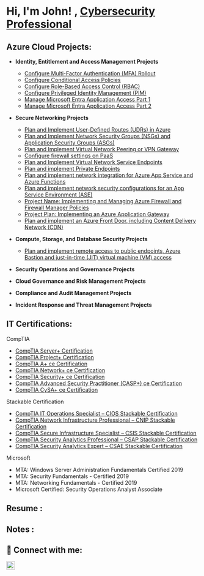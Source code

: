 <h1>Hi, I'm John! , <a href="https://www.linkedin.com/in/johnhilton1/">Cybersecurity Professional</a>

<h2> Azure Cloud Projects:</h2>

- <b>Identity, Entitlement and Access Management Projects</b>
  - [Configure Multi-Factor Authentication (MFA) Rollout](https://github.com/Bobby360720/Bobby360720/blob/main/Identity%2C%20Entitlement%20and%20Access%20Management%20Projects%20(MFA)-20240910230041.md)
  - [Configure Conditional Access Policies](https://github.com/Bobby360720/Bobby360720/blob/main/Identity%2C%20Entitlement%20and%20Access%20Management%20Projects%20(Conditional%20Access%20Policies)-20240912211956.md)
  - [Configure Role-Based Access Control (RBAC)](https://github.com/Bobby360720/Bobby360720/blob/main/Identity%2C%20Entitlement%20and%20Access%20Management%20Projects%20Configure%20Role-Based%20Access%20Control%20(RBAC)-20240912211707.md)
  - [Configure Privileged Identity Management (PIM)](https://github.com/Bobby360720/Bobby360720/blob/main/Identity%2C%20Entitlement%20and%20Access%20Management%20Projects%20Privileged%20Identity%20Management%20(PIM)-20240912211902.md)
  - [Manage Microsoft Entra Application Access Part 1](https://github.com/Bobby360720/Bobby360720/blob/main/Project_%20Manage%20Microsoft%20Entra%20Application%20Access%20Part%201.md)
  - [Manage Microsoft Entra Application Access Part 2](https://github.com/Bobby360720/Bobby360720/blob/main/Project_%20Manage%20Microsoft%20Entra%20Application%20Access%20Part%202.md)
    
- <b>Secure Networking Projects</b>
  - [Plan and Implement User-Defined Routes (UDRs) in Azure](https://github.com/Bobby360720/Bobby360720/blob/main/Project_%20Plan%20and%20Implement%20User-Defined%20Routes%20(UDRs)%20New.md)
  - [Plan and Implement Network Security Groups (NSGs) and Application Security Groups (ASGs)](https://github.com/Bobby360720/Bobby360720/blob/main/Project_%20Plan%20and%20Implement%20Network%20Security%20Groups%20(NSGs)%20and%20Application%20Security%20Groups%20(ASGs)New.md)
  - [Plan and Implement Virtual Network Peering or VPN Gateway](https://github.com/Bobby360720/Bobby360720/blob/main/Project_%20Plan%20and%20Implement%20Virtual%20Network%20Peering%20or%20VPN%20Gateway.md)
  - [Configure firewall settings on PaaS](https://github.com/Bobby360720/Bobby360720/blob/main/Configure%20firewall%20settings%20on%20PaaS.md)
  - [Plan and Implement Virtual Network Service Endpoints](https://github.com/Bobby360720/Bobby360720/edit/main/Project_%20Plan%20and%20Implement%20Virtual%20Network%20Service%20Endpoints%20new.md)
  - [Plan and implement Private Endpoints](https://github.com/Bobby360720/Bobby360720/blob/main/Plan%20and%20implement%20Private%20Endpoint.md)
  - [Plan and implement network integration for Azure App Service and Azure Functions](https://github.com/Bobby360720/Bobby360720/blob/main/Plan%20and%20implement%20network%20integration%20for%20Azure%20App%20Service%20and%20Azure%20Functions.md)
  - [Plan and implement network security configurations for an App Service Environment (ASE)](https://github.com/Bobby360720/Bobby360720/blob/main/Plan%20and%20implement%20network%20security%20configurations%20for%20an%20App%20Service%20Environment%20(ASE).md)
  - [Project Name: Implementing and Managing Azure Firewall and Firewall Manager Policies](https://github.com/Bobby360720/Bobby360720/blob/main/Project%20Name_%20Implementing%20and%20Managing%20Azure%20Firewall%20and%20Firewall%20Manager%20Policies.md)
  - [Project Plan: Implementing an Azure Application Gateway](https://github.com/Bobby360720/Bobby360720/blob/main/Project%20Plan_%20Implementing%20an%20Azure%20Application%20Gateway.md)
  - [Plan and implement an Azure Front Door, including Content Delivery Network (CDN)](https://github.com/Bobby360720/Bobby360720/blob/main/Plan%20and%20implement%20an%20Azure%20Front%20Door%2C%20including%20Content%20Delivery%20Network%20(CDN).md)
  
  
- <b>Compute, Storage, and Database Security Projects</b>
   - [Plan and implement remote access to public endpoints, Azure Bastion and just-in-time (JIT) virtual machine (VM) access](https://github.com/Bobby360720/Bobby360720/blob/main/Plan%20and%20implement%20remote%20access%20to%20public%20endpoints%2C%20Azure%20Bastion%20and%20just-in-time%20(JIT)%20virtual%20machine%20(VM)%20access.md)
- <b>Security Operations and Governance Projects</b>

- <b>Cloud Governance and Risk Management Projects</b>
- <b>Compliance and Audit Management Projects</b>
- <b>Incident Response and Threat Management Projects</b>

<h2> IT Certifications:</h2>

CompTIA
  -  [CompTIA Server+ Certification](https://www.credly.com/badges/e5fc0cf0-c0ef-4780-a0e3-caa446b16c2c/public_url)
  -  [CompTIA Project+ Certification](https://www.credly.com/badges/c5807877-cdaa-4eaf-b032-54fafc6ff516/public_url)
   -  [CompTIA A+ ce Certification](https://www.credly.com/badges/9ff42a81-adb3-4218-ba62-148414425403/public_url)
 -  [CompTIA Network+ ce Certification](https://www.credly.com/badges/b515621a-2c0e-4f45-adda-683adf27255b/public_url)
 -  [CompTIA Security+ ce Certification](https://www.credly.com/badges/1c1497eb-3ab7-4d29-ac42-a8e3bdf3aee1/public_url)
 -  [CompTIA Advanced Security Practitioner (CASP+) ce Certification](https://www.credly.com/badges/0cdbd40d-9270-4acf-ab4e-0cea4a3cb545/public_url)
  -  [CompTIA CySA+ ce Certification](https://www.credly.com/badges/92c06461-4dc0-46c8-b038-cb222f54feb5/public_url)



Stackable Certification
 -  [CompTIA IT Operations Specialist – CIOS Stackable Certification](https://www.credly.com/badges/9519535a-2773-4477-80ef-ec43890f4ca4/public_url)
 -  [CompTIA Network Infrastructure Professional – CNIP Stackable Certification](https://www.credly.com/badges/9fcbf886-eff6-4568-a0a7-4d51e84f3bd5/public_url)
-  [CompTIA Secure Infrastructure Specialist – CSIS Stackable Certification](https://www.credly.com/badges/fd41d590-e0f9-4107-a38a-172c5ebf7b11/public_url)
 -  [CompTIA Security Analytics Professional – CSAP Stackable Certification](https://www.credly.com/badges/17a6d22a-5bed-473e-89e6-f91b7ada4cab/public_url)
 -  [CompTIA Security Analytics Expert – CSAE Stackable Certification](https://www.credly.com/badges/d42ed614-7227-4b1c-b53b-f674cb9fd1f9/public_url)
   
Microsoft 
   -  MTA: Windows Server Administration Fundamentals  Certified 2019
   -  MTA: Security Fundamentals - Certified 2019
   -  MTA: Networking Fundamentals - Certified 2019
   -  Microsoft Certified: Security Operations Analyst Associate
<h2>Resume :</h2>
<h2> Notes :</h2>





<h2> 🤳 Connect with me:</h2>

[<img align="left" alt="johnhilton1 | LinkedIn" width="22px" src="https://cdn.jsdelivr.net/npm/simple-icons@v3/icons/linkedin.svg" />][linkedin]

[linkedin]: https://www.linkedin.com/in/johnhilton1/

<!--
**joshmadakor1/joshmadakor1** is a ✨ _special_ ✨ repository because its `README.md` (this file) appears on your GitHub profile.

Here are some ideas to get you started:

- 🔭 I’m currently working on ...
- 🌱 I’m currently learning ...
- 👯 I’m looking to collaborate on ...
- 🤔 I’m looking for help with ...
- 💬 Ask me about ...
- 📫 How to reach me: ...
- 😄 Pronouns: ...
- ⚡ Fun fact: ...
-->
